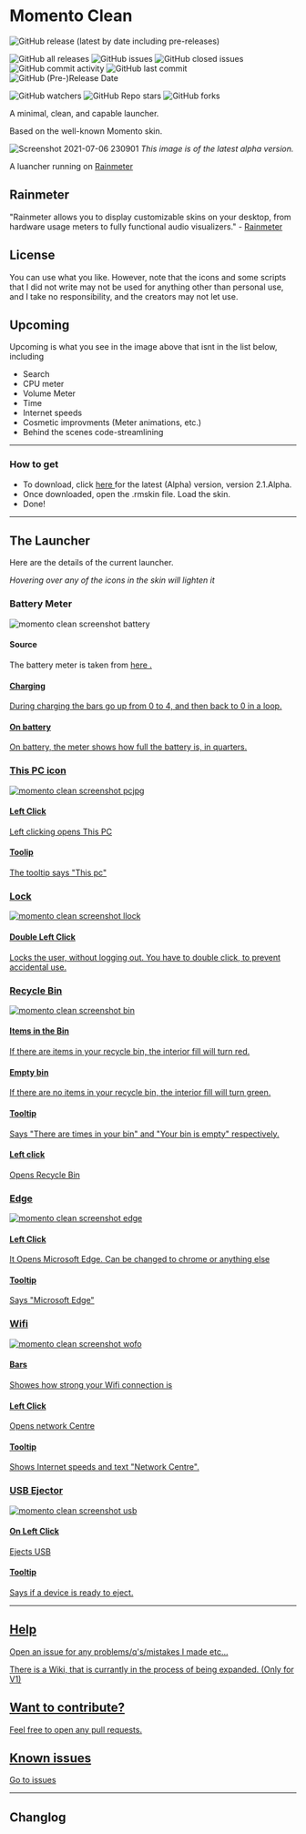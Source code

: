 # Momento Clean 
![GitHub release (latest by date including pre-releases)](https://img.shields.io/github/v/release/SamP12345-TheReal/Momento_clean?include_prereleases&style=flat-square) 

![GitHub all releases](https://img.shields.io/github/downloads/SamP12345-TheReal/Momento_clean/total?style=flat-square) ![GitHub issues](https://img.shields.io/github/issues/SamP12345-TheReal/Momento_clean?style=flat-square) ![GitHub closed issues](https://img.shields.io/github/issues-closed/SamP12345-TheReal/Momento_clean?style=flat-square) ![GitHub commit activity](https://img.shields.io/github/commit-activity/m/SamP12345-TheReal/Momento_clean?style=flat-square) ![GitHub last commit](https://img.shields.io/github/last-commit/SamP12345-TheReal/Momento_clean?style=flat-square) ![GitHub (Pre-)Release Date](https://img.shields.io/github/release-date-pre/SamP12345-TheReal/Momento_clean?style=flat-square)

![GitHub watchers](https://img.shields.io/github/watchers/SamP12345-TheReal/Momento_clean?style=flat-square) ![GitHub Repo stars](https://img.shields.io/github/stars/SamP12345-TheReal/Momento_clean?style=flat-square) ![GitHub forks](https://img.shields.io/github/forks/SamP12345-TheReal/Momento_clean?style=flat-square)

A minimal, clean, and capable launcher.

Based on the well-known Momento skin.
 
 
![Screenshot 2021-07-06 230901](https://user-images.githubusercontent.com/80009666/125642407-4c4d9047-3ade-41d3-bb61-5d8047524fa8.png)
 *This image is of the latest alpha version.*

 A luancher running on <a href="https://rainmeter.net/"> Rainmeter </a>
## Rainmeter
  "Rainmeter allows you to display customizable skins on your desktop, from hardware usage meters to fully functional audio visualizers." - <a href="https://rainmeter.net/"> Rainmeter </a>
## License
  You can use what you like. However, note that the icons and some scripts that I did not write may not be used for anything other than personal use, and I take no responsibility, and the creators may not let use.
## Upcoming 
 Upcoming is what you see in the image above that isnt in the list below, including
 * Search
 * CPU meter
 * Volume Meter
 * Time 
 * Internet speeds
 * Cosmetic improvments (Meter animations, etc.)
 * Behind the scenes code-streamlining
  
  ---

### How to get

* To download, click  <a href="https://github.com/SamP12345-TheReal/Momento_clean/releases/download/v2.1-alpha/Momento.Clean._V2.1.Alpha.rmskin/"> here </a> for the latest (Alpha) version, version 2.1.Alpha. 
* Once downloaded, open the .rmskin file. Load the skin.
* Done!
 ---
  
## The Launcher
Here are the details of the current launcher.


*Hovering over any of the icons in the skin will lighten it*

### **Battery Meter** 

![momento clean screenshot battery](https://user-images.githubusercontent.com/80009666/121887252-6a349800-cd0e-11eb-87a0-3e07bb40f301.jpg)

#### Source 
The battery meter is taken from <a href="https://visualskins.com/skin/simple-battery/"> here .
#### Charging
  During charging the bars go up from 0 to 4, and then back to 0 in a loop.
#### On battery
  On battery, the meter shows how full the battery is, in quarters. 
### **This PC icon** 
 
 ![momento clean screenshot pcjpg](https://user-images.githubusercontent.com/80009666/121887315-80425880-cd0e-11eb-9d4a-851ba67de93a.jpg)

#### Left Click 
  Left clicking opens This PC
#### Toolip
  The tooltip says "This pc"
### **Lock**  
 
 ![momento clean screenshot llock](https://user-images.githubusercontent.com/80009666/121887544-c4355d80-cd0e-11eb-83cc-08a3e43def2f.jpg)

#### Double Left Click 
  Locks the user, without logging out. You have to double click, to prevent accidental use. 
### **Recycle Bin**
 
 ![momento clean screenshot bin](https://user-images.githubusercontent.com/80009666/121887340-87696680-cd0e-11eb-8767-5529493d0abb.jpg)

#### Items in the Bin 
 If there are items in your recycle bin, the interior fill will turn red. 
#### Empty bin
 If there are no items in your recycle bin, the interior fill will turn green.
#### Tooltip 
  Says "There are times in your bin" and "Your bin is empty" respectively.
#### Left click
 Opens Recycle Bin
### **Edge**
 
 ![momento clean screenshot edge](https://user-images.githubusercontent.com/80009666/121887424-9bad6380-cd0e-11eb-88e7-4e6d65a88168.jpg)

#### Left Click 
It Opens Microsoft Edge. Can be changed to chrome or anything else
#### Tooltip 
Says "Microsoft Edge"
### **Wifi**
 
 ![momento clean screenshot wofo](https://user-images.githubusercontent.com/80009666/121887447-a36d0800-cd0e-11eb-87a9-7c23b43112b6.jpg)

#### Bars 
  Showes how strong your Wifi connection is
#### Left Click
  Opens network Centre
#### Tooltip 
 Shows Internet speeds and text "Network Centre".
 
### **USB Ejector**
 
 ![momento clean screenshot usb](https://user-images.githubusercontent.com/80009666/121887473-acf67000-cd0e-11eb-960a-1317ca0075d1.jpg)

#### On Left Click 
  Ejects USB
#### Tooltip
  Says if a device is ready to eject.

 ---
 
## Help
  Open an issue for any problems/q's/mistakes I made etc...
 
 There is a Wiki, that is currantly in the process of being expanded. (Only for V1)
 
## Want to contribute?
 
 Feel free to open any pull requests.
 
## Known issues
 
Go to [issues](https://github.com/SamP12345-TheReal/Momento_clean/issues)

 ---
 
## Changlog

 
  
